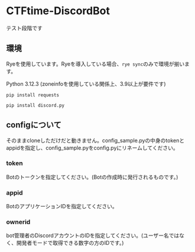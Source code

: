 # CTFtime-DiscordBot
テスト段階です
## 環境
Ryeを使用しています。Ryeを導入している場合、`rye sync`のみで環境が揃います。


Python 3.12.3 (zoneinfoを使用している関係上、3.9以上が要件です)

`pip install requests`

`pip install discord.py`

## configについて
そのままcloneしただけだと動きません。config_sample.pyの中身のtokenとappidを指定し、config_sample.pyをconfig.pyにリネームしてください。

### token
Botのトークンを指定してください。(Botの作成時に発行されるものです。)

### appid
BotのアプリケーションIDを指定してください。

### ownerid
bot管理者のDiscordアカウントのIDを指定してください。(ユーザー名ではなく、開発者モードで取得できる数字の方のIDです。)
